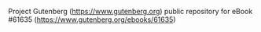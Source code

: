 Project Gutenberg (https://www.gutenberg.org) public repository for eBook #61635 (https://www.gutenberg.org/ebooks/61635)
